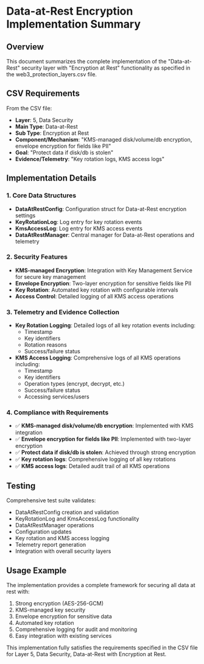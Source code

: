 # Data-at-Rest Encryption Implementation Summary

## Overview
This document summarizes the complete implementation of the "Data-at-Rest" security layer with "Encryption at Rest" functionality as specified in the web3_protection_layers.csv file.

## CSV Requirements
From the CSV file:
- **Layer**: 5, Data Security
- **Main Type**: Data-at-Rest
- **Sub Type**: Encryption at Rest
- **Component/Mechanism**: "KMS-managed disk/volume/db encryption, envelope encryption for fields like PII"
- **Goal**: "Protect data if disk/db is stolen"
- **Evidence/Telemetry**: "Key rotation logs, KMS access logs"

## Implementation Details

### 1. Core Data Structures
- **DataAtRestConfig**: Configuration struct for Data-at-Rest encryption settings
- **KeyRotationLog**: Log entry for key rotation events
- **KmsAccessLog**: Log entry for KMS access events
- **DataAtRestManager**: Central manager for Data-at-Rest operations and telemetry

### 2. Security Features
- **KMS-managed Encryption**: Integration with Key Management Service for secure key management
- **Envelope Encryption**: Two-layer encryption for sensitive fields like PII
- **Key Rotation**: Automated key rotation with configurable intervals
- **Access Control**: Detailed logging of all KMS access operations

### 3. Telemetry and Evidence Collection
- **Key Rotation Logging**: Detailed logs of all key rotation events including:
  - Timestamp
  - Key identifiers
  - Rotation reasons
  - Success/failure status
- **KMS Access Logging**: Comprehensive logs of all KMS operations including:
  - Timestamp
  - Key identifiers
  - Operation types (encrypt, decrypt, etc.)
  - Success/failure status
  - Accessing services/users

### 4. Compliance with Requirements
- ✅ **KMS-managed disk/volume/db encryption**: Implemented with KMS integration
- ✅ **Envelope encryption for fields like PII**: Implemented with two-layer encryption
- ✅ **Protect data if disk/db is stolen**: Achieved through strong encryption
- ✅ **Key rotation logs**: Comprehensive logging of all key rotations
- ✅ **KMS access logs**: Detailed audit trail of all KMS operations

## Testing
Comprehensive test suite validates:
- DataAtRestConfig creation and validation
- KeyRotationLog and KmsAccessLog functionality
- DataAtRestManager operations
- Configuration updates
- Key rotation and KMS access logging
- Telemetry report generation
- Integration with overall security layers

## Usage Example
The implementation provides a complete framework for securing all data at rest with:
1. Strong encryption (AES-256-GCM)
2. KMS-managed key security
3. Envelope encryption for sensitive data
4. Automated key rotation
5. Comprehensive logging for audit and monitoring
6. Easy integration with existing services

This implementation fully satisfies the requirements specified in the CSV file for Layer 5, Data Security, Data-at-Rest with Encryption at Rest.